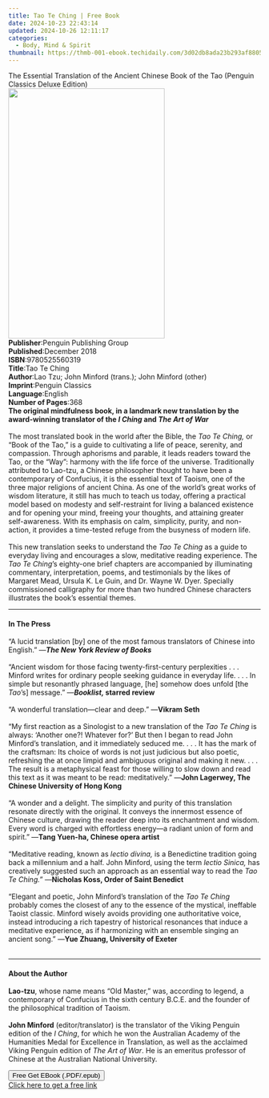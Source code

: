 ```yaml
---
title: Tao Te Ching | Free Book
date: 2024-10-23 22:43:14
updated: 2024-10-26 12:11:17
categories:
  - Body, Mind & Spirit
thumbnail: https://thmb-001-ebook.techidaily.com/3d02db8ada23b293af88059314bfa62c0bc42fe443ed11f8a94a9b2c467041b6.jpg
---
```

<main id="book-container">
  <div class="flex flex-col">
    <div class="book-brief flex-1 py-6 px-4 sm:p-6 md:py-10 md:px-8">
      <!-- brief-->
      <div class="book-brief-main">
        The Essential Translation of the Ancient Chinese Book of the Tao
        (Penguin Classics Deluxe Edition)
      </div>
    </div>
    <div
      class="book-meta-info flex-1 grid gap-4 col-start-1 col-end-3 row-start-1 sm:mb-6 sm:grid-cols-4 lg:gap-6 lg:col-start-2 lg:row-end-6 lg:row-span-6 lg:mb-0"
    >
      <div
        class="book-meta-info-left place-content-center mt-4 p-4 text-sm leading-6 col-start-2 col-span-2 dark:text-slate-400"
      >
        <img
          class="w-full h-500 object-cover rounded-lg sm:h-255 sm:col-span-2 lg:col-span-full"
          src="https://img-001-ebook.techidaily.com/bce1bce66d76e14c005d3e4f9af2c2a44a961857f686cb8657e2f3d6d2b64bb4.jpg"
          alt=""
          width="312"
          height="500"
        />
      </div>
      <div
        class="book-meta-info-right mt-2 col-start-1 row-start-2 col-span-3 self-center"
      >
        <!-- meta data  -->
        <div class="flex flex-col px-4 md:px-8">
          <div class="flex-1">
            <strong>Publisher</strong>:<span class="px-2"
              >Penguin Publishing Group</span
            >
          </div>
          <div class="flex-1">
            <strong>Published</strong>:<span class="px-2">December 2018</span>
          </div>
          <div class="flex-1">
            <strong>ISBN</strong>:<span class="px-2">9780525560319</span>
          </div>
          <div class="flex-1">
            <strong>Title</strong>:<span class="px-2">Tao Te Ching</span>
          </div>
          <div class="flex-1">
            <strong>Author</strong>:<span class="px-2"
              >Lao Tzu; John Minford (trans.); John Minford (other)</span
            >
          </div>
          <div class="flex-1">
            <strong>Imprint</strong>:<span class="px-2">Penguin Classics</span>
          </div>
          <div class="flex-1">
            <strong>Language</strong>:<span class="px-2">English</span>
          </div>
          <div class="flex-1">
            <strong>Number of Pages</strong>:<span class="px-2">368</span>
          </div>
        </div>
      </div>
    </div>
    <div class="book-description flex-1 py-6 px-4 sm:p-6 md:py-10 md:px-8">
      <div class="book-description-main">
        <div accordion-content="" id="description">
          <b
            >The original mindfulness book, in a landmark new translation by the
            award-winning translator of the <i>I Ching </i>and
            <i>The Art of War</i></b
          ><br />
          &nbsp;<br />
          The most translated book in the world after the Bible, the
          <i>Tao Te Ching,</i> or “Book of the Tao,” is a guide to cultivating a
          life of peace, serenity, and compassion. Through aphorisms and
          parable, it leads readers toward the Tao, or the “Way”: harmony with
          the life force of the universe. Traditionally attributed to Lao-tzu, a
          Chinese philosopher thought to have been a contemporary of Confucius,
          it is the essential text of Taoism, one of the three major religions
          of ancient China. As one of the world’s great works of wisdom
          literature, it still has much to teach us today, offering a practical
          model based on modesty and self-restraint for living a balanced
          existence and for opening your mind, freeing your thoughts, and
          attaining greater self-awareness. With its emphasis on calm,
          simplicity, purity, and non-action, it provides a time-tested refuge
          from the busyness of modern life.<br />
          &nbsp;<br />
          This new translation seeks to understand the <i>Tao Te Ching</i> as a
          guide to everyday living and encourages a slow, meditative reading
          experience. The <i>Tao Te Ching</i>’s eighty-one brief chapters are
          accompanied by illuminating commentary, interpretation, poems, and
          testimonials by the likes of Margaret Mead, Ursula K. Le Guin, and Dr.
          Wayne W. Dyer. Specially commissioned calligraphy for more than two
          hundred Chinese characters illustrates the book’s essential themes.
        </div>
        <div class="accordion-fader"></div>
      </div>
    </div>
    <div class="book-excerpts flex-1 py-6 px-4 sm:p-6 md:py-10 md:px-8">
      <!-- excerpts-->
      <div class="book-excerpts-main">
        <hr />
        <h4 class="placeholder placeholder-heading">
          <span>In The Press</span>
        </h4>
        <p>
          “A lucid translation [by] one of the most famous translators of
          Chinese into English.” —<b><i>The New York Review of Books</i></b
          ><br /><br />“Ancient wisdom for those facing twenty-first-century
          perplexities . . . Minford writes for ordinary people seeking guidance
          in everyday life. . . . In simple but resonantly phrased language,
          [he] somehow does unfold [the <i>Tao</i>’s] message.” —<b
            ><i>Booklist, </i>starred review</b
          ><br /><br />“A wonderful translation—clear and deep.”&nbsp;—<b
            ><b
              ><b
                ><b>Vikram Seth<br /><br /></b></b></b></b
          >“My first reaction as a Sinologist to a new translation of the
          <i>Tao Te Ching</i> is always: ‘Another one?! Whatever for?’ But then
          I began to read John Minford’s translation, and it immediately seduced
          me. . . . It has the mark of the craftsman: Its choice of words is not
          just judicious but also poetic, refreshing the at once limpid and
          ambiguous original and making it new. . . . The result is a
          metaphysical feast for those willing to slow down and read this text
          as it was meant to be read: meditatively.” —<b
            ><b
              ><b
                ><b
                  >John Lagerwey, The Chinese University of Hong Kong<br /><br /></b></b></b></b
          >“A wonder and a delight. The simplicity and purity of this
          translation resonate directly with the original. It conveys the
          innermost essence of Chinese culture, drawing the reader deep into its
          enchantment and wisdom. Every word is charged with effortless energy—a
          radiant union of form and spirit.” —<b
            >Tang Yuen-ha, Chinese opera artist</b
          ><br /><br />“Meditative reading, known as <i>lectio divina,</i> is a
          Benedictine tradition going back a millennium and a half. John
          Minford, using the term <i>lectio Sinica,</i> has creatively suggested
          such an approach as an essential way to read the <i>Tao Te Ching.</i>”
          —<b>Nicholas Koss, Order of Saint Benedict</b><br /><br />“Elegant and
          poetic, John Minford’s translation of the <i>Tao Te Ching</i> probably
          comes the closest of any to the essence of the mystical, ineffable
          Taoist classic. Minford wisely avoids providing one authoritative
          voice, instead introducing a rich tapestry of historical resonances
          that induce a meditative experience, as if harmonizing with an
          ensemble singing an ancient song.” —<b
            ><b
              ><b
                ><b>Yue Zhuang, University of Exeter<br /><br /></b></b></b
          ></b>
        </p>
      </div>
    </div>
    <div class="book-about-author flex-1 py-6 px-4 sm:p-6 md:py-10 md:px-8">
      <!-- about author-->
      <div class="book-main-author-main">
        <hr />
        <h4 class="placeholder placeholder-heading">
          <span>About the Author</span>
        </h4>
        <p></p>
        <p>
          <b>Lao-tzu</b>, whose name means “Old Master,” was, according to
          legend, a contemporary of Confucius in the sixth century B.C.E. and
          the founder of the philosophical tradition of Taoism.<br /><br /><b
            >John Minford</b
          >
          (editor/translator) is the translator of the Viking Penguin edition of
          the <i>I Ching</i>, for which he won the Australian Academy of the
          Humanities Medal for Excellence in Translation, as well as the
          acclaimed Viking Penguin edition of <i>The Art of War</i>. He is an
          emeritus professor of Chinese at the Australian National University.
        </p>
        <p></p>
      </div>
    </div>
    <div class="book-free-get flex-1 py-6 px-4 sm:p-6 md:py-10 md:px-8">
      <button
        id="btn-free-get"
        class="bg-blue-500 hover:bg-blue-700 text-white font-bold py-2 px-4 rounded"
      >
        Free Get EBook (.PDF/.epub)
      </button>
      <div id="countdown-display" class="px-2 text-lg mt-2"></div>
      <a
        id="free-link"
        class="hidden bg-blue-500 hover:bg-blue-700 text-white font-bold py-2 px-4 rounded"
        href="https://www.ebooks.com/en-us/book/95955630/tao-te-ching/lao-tzu/"
        target="_blank"
        >Click here to get a free link</a
      >
    </div>
    <script>
      let countdownTime = 0;
      let countdownInterval = null;
      document
        .getElementById('btn-free-get')
        .addEventListener('click', startCountdown);
      function startCountdown() {
        countdownTime = new Date().getTime() + 60000 * 3;
        countdownInterval = setInterval(updateCountdown, 1000);
        document.getElementById('btn-free-get').disabled = true;
        document
          .getElementById('btn-free-get')
          .classList.add('bg-gray-500', 'cursor-not-allowed');
      }
      function updateCountdown() {
        let currentTime = new Date().getTime();
        let timeLeft = countdownTime - currentTime;
        let secondsLeft = Math.floor(timeLeft / 1000);
        document.getElementById('countdown-display').innerHTML =
          `Remaining time: ${secondsLeft} seconds.`;
        if (secondsLeft <= 0) {
          clearInterval(countdownInterval);
          document.getElementById('btn-free-get').classList.add('hidden');
          document.getElementById('free-link').classList.remove('hidden');
          document.getElementById('countdown-display').innerHTML = '';
        }
      }
    </script>
  </div>
</main>
